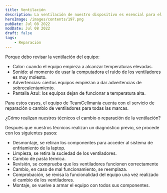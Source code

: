 ```yaml
---
title: Ventilación
description: La ventilación de nuestro dispositivo es esencial para el funcionamiento del equipo, ya que nos ayuda a mantener la temperatura constante de nuestro equipo, lo que permite que los componentes tengan una vida útil mayor y una mejor eficacia.
heroImage: /images/contents/197.png
pubDate: Jul 08 2022
modDate: Jul 08 2022
draft: false
tags: 
    - Reparación
---
```


Porque debo revisar la ventilación del equipo:

- Calor: cuando el equipo empieza a alcanzar temperaturas elevadas.
- Sonido: al momento de usar la computadora el ruido de los ventiladores es muy molesto.
- Advertencias: ciertos equipos empiezan a dar advertencias de sobrecalentamiento.
- Pantalla Azul: los equipos dejan de funcionar a temperatura alta.

Para estos casos, el equipo de TeamCellmania cuenta con el servicio de reparación o cambio de ventiladores para todas las marcas.

¿Cómo realizan nuestros técnicos el cambio o reparación de la ventilación?

Después que nuestros técnicos realizan un diagnóstico previo, se procede con los siguientes pasos:

- Desmontaje, se retiran los componentes para acceder al sistema de enfriamiento de la laptop.
- Limpieza, se retira la suciedad de los ventiladores.
- Cambio de pasta térmica.
- Revisión, se comprueba que los ventiladores funcionen correctamente
- Cambio, en caso de mal funcionamiento, se reemplaza.
- Comprobación, se revisa la funcionalidad del equipo una vez realizado el cambio de los ventiladores.
- Montaje, se vuelve a armar el equipo con todos sus componentes.
